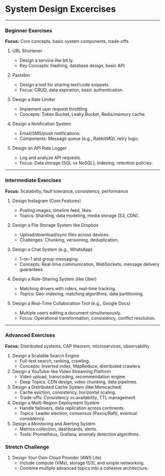 # System Design Excercises

---

### Beginner Exercises

**Focus:** Core concepts, basic system components, trade-offs

1. URL Shortener
    - Design a service like bit.ly.
    - Key Concepts: Hashing, database design, basic API.

2. Pastebin
    - Design a tool for sharing text/code snippets.
    - Focus: CRUD, data expiration, basic authentication.

3. Design a Rate Limiter
    - Implement user request throttling.
    - Concepts: Token Bucket, Leaky Bucket, Redis/memory cache.

4. Design a Notification System
    - Email/SMS/push notifications.
    - Components: Message queue (e.g., RabbitMQ), retry logic.

5. Design an API Rate Logger
    - Log and analyze API requests.
    - Focus: Data storage (SQL vs NoSQL), indexing, retention policies.

---

### Intermediate Exercises

**Focus:** Scalability, fault tolerance, consistency, performance
1. Design Instagram (Core Features)
    - Posting images, timeline feed, likes.
    - Topics: Sharding, data modeling, media storage (S3, CDN).

2. Design a File Storage System like Dropbox
    - Upload/download/sync files across devices.
    - Challenges: Chunking, versioning, deduplication.

3. Design a Chat System (e.g., WhatsApp)
    - 1-on-1 and group messaging.
    - Concepts: Real-time communication, WebSockets, message delivery guarantees.

4. Design a Ride-Sharing System (like Uber)
    - Matching drivers with riders, real-time tracking.
    - Topics: Geo-indexing, matching algorithms, data partitioning.

5. Design a Real-Time Collaboration Tool (e.g., Google Docs)
    - Multiple users editing a document simultaneously.
    - Focus: Operational transformation, consistency, conflict resolution.

---

### Advanced Exercises

**Focus:** Distributed systems, CAP theorem, microservices, observability
1. Design a Scalable Search Engine
    - Full-text search, ranking, crawling.
    - Concepts: Inverted index, MapReduce, distributed crawlers.
2. Design a YouTube-like Video Streaming Platform
    - Video upload, transcoding, recommendation engine.
    - Deep Topics: CDN design, video chunking, data pipelines.
3. Design a Distributed Cache System (like Memcached)
    - Cache eviction, consistency, horizontal scaling.
    - Trade-offs: Consistency vs availability, TTL management.
4. Design a Multi-Region Deployment System
    - Handle failovers, data replication across continents.
    - Topics: Leader election, consensus (Paxos/Raft), eventual consistency.
5. Design a Monitoring and Alerting System
    - Metrics collection, dashboards, alerts.
    - Tools: Prometheus, Grafana, anomaly detection algorithms.

### Stretch Challenge
1. Design Your Own Cloud Provider (AWS Lite)
    - Include compute (VMs), storage (S3), and simple networking.
    - Combine multiple advanced topics into a cohesive architecture.